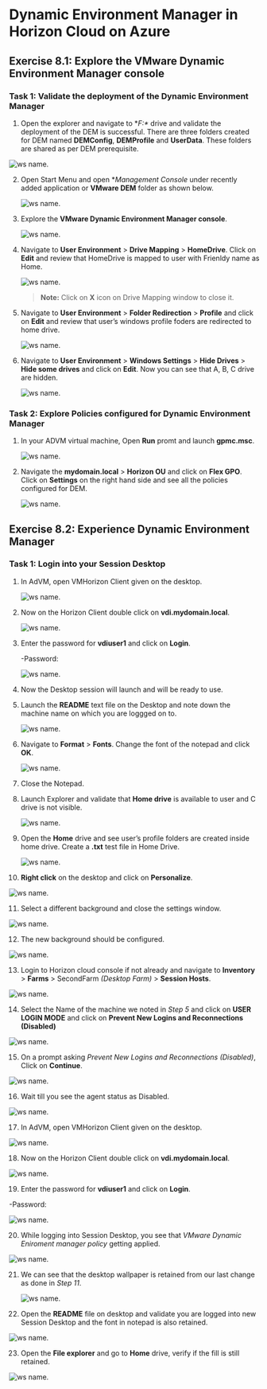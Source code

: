 # **Dynamic Environment Manager in Horizon Cloud on Azure**

## **Exercise 8.1: Explore the VMware Dynamic Environment Manager console**

### **Task 1: Validate the deployment of the Dynamic Environment Manager**

1. Open the explorer and navigate to **F:\** drive and validate the deployment of the DEM is successful. There are three folders created for DEM named **DEMConfig**, **DEMProfile** and **UserData**. These folders are shared as per DEM prerequisite.
  
  ![ws name.](media/updt77.png)

2. Open Start Menu and open **Management Console* under recently added application or **VMware DEM** folder as shown below.

   ![ws name.](media/updt78.png)

3. Explore the **VMware Dynamic Environment Manager console**.

   ![ws name.](media/updt79.png)

4. Navigate to **User Environment** > **Drive Mapping** > **HomeDrive**. Click on **Edit** and review that HomeDrive is mapped to user with Frienldy name as Home.

   ![ws name.](media/updt80.png)
   >**Note:** Click on **X** icon on Drive Mapping window to close it.

5. Navigate to **User Environment** > **Folder Redirection** > **Profile** and click on **Edit** and review that user’s windows profile foders are redirected to home drive.

   ![ws name.](media/updt81.png)

6.	Navigate to **User Environment** > **Windows Settings** > **Hide Drives** > **Hide some drives**  and click on **Edit**. Now you can see that A, B, C drive are hidden.

    ![ws name.](media/updt82.png)

### **Task 2: Explore Policies configured for Dynamic Environment Manager**

1. In your ADVM virtual machine, Open **Run** promt and launch **gpmc.msc**.

   ![ws name.](media/updt83.png)
   
2. Navigate the **mydomain.local** > **Horizon OU** and click on **Flex GPO**. Click on **Settings** on the right hand side and see all the policies configured for DEM.

   ![ws name.](media/updt84.png)


## **Exercise 8.2: Experience Dynamic Environment Manager**

### **Task 1: Login into your Session Desktop**

1. In AdVM, open VMHorizon Client given on the desktop.

   ![ws name.](media/updt28.png)

2. Now on the Horizon Client double click on **vdi.mydomain.local**.

   ![ws name.](media/updt29.png)

3. Enter the password for **vdiuser1** and click on **Login**.

   -Password: <inject key="all Account Password" props="{\&quot;enableCopy\&quot;:true,\&quot;style\&quot;:{\&quot;fontWeight\&quot;:\&quot;bold\&quot;}}" />

   ![ws name.](media/updt30.png)

4. Now the Desktop session will launch and will be ready to use.

5. Launch the **README** text file on the Desktop and note down the machine name on which you are loggged on to.

   ![ws name.](media/updt85.png)

6. Navigate to **Format** > **Fonts**. Change the font of the notepad and click **OK**.

   ![ws name.](media/updt86.png)
   
7.	Close the Notepad.

8. Launch Explorer and validate that **Home drive** is available to user and C drive is not visible.

   ![ws name.](media/updt87.png)

9. Open the **Home** drive and see user’s profile folders are created inside home drive. Create a **.txt** test file in Home Drive.

   ![ws name.](media/updt00.png)

10. **Right click** on the desktop and click on **Personalize**.

   ![ws name.](media/updt88.png)

11. Select a different background and close the settings window.

   ![ws name.](media/updt89.png)

12. The new background should be configured.

   ![ws name.](media/updt90.png)

13. Login to Horizon cloud console if not already and navigate to **Inventory** > **Farms** > SecondFarm *(Desktop Farm)* > **Session Hosts**. 

   ![ws name.](media/updt00.png)

14. Select the Name of the machine we noted in *Step 5* and click on **USER LOGIN MODE** and click on **Prevent New Logins and Reconnections (Disabled)**
   
   ![ws name.](media/updt00.png)
   
15. On a prompt asking *Prevent New Logins and Reconnections (Disabled)*, Click on **Continue**.

   ![ws name.](media/updt91.png) 
   
16. Wait till you see the agent status as Disabled.

   ![ws name.](media/updt00.png)

17. In AdVM, open VMHorizon Client given on the desktop.

   ![ws name.](media/updt28.png)

18. Now on the Horizon Client double click on **vdi.mydomain.local**.

   ![ws name.](media/updt29.png)

19. Enter the password for **vdiuser1** and click on **Login**.

   -Password: <inject key="all Account Password" props="{\&quot;enableCopy\&quot;:true,\&quot;style\&quot;:{\&quot;fontWeight\&quot;:\&quot;bold\&quot;}}" />

   ![ws name.](media/updt30.png)

20. While logging into Session Desktop, you see that *VMware Dynamic Eniroment manager policy* getting applied.

   ![ws name.](media/updt92.png)
   
21. We can see that the desktop wallpaper is retained from our last change as done in *Step 11*. 

    ![ws name.](media/updt93.png)
    
22. Open the **README** file on desktop and validate you are logged into new Session Desktop and the font in notepad is also retained.

   ![ws name.](media/updt94.png)

23. Open the **File explorer** and go to **Home** drive, verify if the fill is still retained. 

   ![ws name.](media/updt95.png)
   
